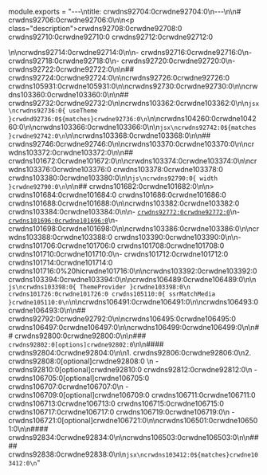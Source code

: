 module.exports = "---\ntitle: crwdns92704:0crwdne92704:0\n---\n\n# crwdns92706:0crwdne92706:0\n\n<p class=\"description\">crwdns92708:0crwdne92708:0 crwdns92710:0crwdne92710:0 crwdns92712:0crwdne92712:0</p>\n\ncrwdns92714:0crwdne92714:0\n\n- crwdns92716:0crwdne92716:0\n- crwdns92718:0crwdne92718:0\n- crwdns92720:0crwdne92720:0\n- crwdns92722:0crwdne92722:0\n\n## crwdns92724:0crwdne92724:0\n\ncrwdns92726:0crwdne92726:0 crwdns105931:0crwdne105931:0\n\ncrwdns92730:0crwdne92730:0\n\ncrwdns103360:0crwdne103360:0\n\n## crwdns92732:0crwdne92732:0\n\ncrwdns103362:0crwdne103362:0\n\n```jsx\ncrwdns92736:0{ useTheme }crwdnd92736:0${matches}crwdne92736:0\n```\n\ncrwdns104260:0crwdne104260:0\n\ncrwdns103366:0crwdne103366:0\n\n```jsx\ncrwdns92742:0${matches}crwdne92742:0\n```\n\ncrwdns103368:0crwdne103368:0\n\n## crwdns92746:0crwdne92746:0\n\ncrwdns103370:0crwdne103370:0\n\ncrwdns103372:0crwdne103372:0\n\n## crwdns101672:0crwdne101672:0\n\ncrwdns103374:0crwdne103374:0\n\ncrwdns103376:0crwdne103376:0 crwdns103378:0crwdne103378:0 crwdns103380:0crwdne103380:0\n\n```js\ncrwdns92790:0{ width }crwdne92790:0\n```\n\n## crwdns101682:0crwdne101682:0\n\n> crwdns101684:0crwdne101684:0 crwdns101686:0crwdne101686:0 crwdns101688:0crwdne101688:0\n\ncrwdns103382:0crwdne103382:0 crwdns103384:0crwdne103384:0\n\n- [`crwdns92772:0crwdne92772:0`](crwdns92770:0crwdne92770:0)\n- [`crwdns101696:0crwdne101696:0`](crwdns101694:0crwdne101694:0)\n- crwdns101698:0crwdne101698:0\n\ncrwdns103386:0crwdne103386:0\n\ncrwdns103388:0crwdne103388:0 crwdns103390:0crwdne103390:0\n\n- crwdns101706:0crwdne101706:0 crwdns101708:0crwdne101708:0 crwdns101710:0crwdne101710:0\n- crwdns101712:0crwdne101712:0 crwdns101714:0crwdne101714:0 crwdns101716:0%20hicrwdne101716:0\n\ncrwdns103392:0crwdne103392:0 crwdns103394:0crwdne103394:0\n\ncrwdns106489:0crwdne106489:0\n\n```js\ncrwdns103398:0{ ThemeProvider }crwdne103398:0\n      crwdns101726:0crwdne101726:0 crwdns105110:0{ ssrMatchMedia }crwdne105110:0\n```\n\ncrwdns106491:0crwdne106491:0\n\ncrwdns106493:0crwdne106493:0\n\n## crwdns92792:0crwdne92792:0\n\ncrwdns106495:0crwdne106495:0 crwdns106497:0crwdne106497:0\n\ncrwdns106499:0crwdne106499:0\n\n## crwdns92800:0crwdne92800:0\n\n### `crwdns92802:0[options]crwdne92802:0`\n\n#### crwdns92804:0crwdne92804:0\n\n1. crwdns92806:0crwdne92806:0\n2. crwdns92808:0[optional]crwdne92808:0 \n  - crwdns92810:0[optional]crwdne92810:0 crwdns92812:0crwdne92812:0\n  - crwdns106705:0[optional]crwdne106705:0 crwdns106707:0crwdne106707:0\n  - crwdns106709:0[optional]crwdne106709:0 crwdns106711:0crwdne106711:0 crwdns106713:0crwdne106713:0 crwdns106715:0crwdne106715:0 crwdns106717:0crwdne106717:0 crwdns106719:0crwdne106719:0\n  - crwdns106721:0[optional]crwdne106721:0\n\ncrwdns106501:0crwdne106501:0\n\n#### crwdns92834:0crwdne92834:0\n\ncrwdns106503:0crwdne106503:0\n\n#### crwdns92838:0crwdne92838:0\n\n```jsx\ncrwdns103412:0${matches}crwdne103412:0\n```"